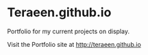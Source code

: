 # Teraeen.github.io
Portfolio for my current projects on display.

Visit the Portfolio site at http://teraeen.github.io
